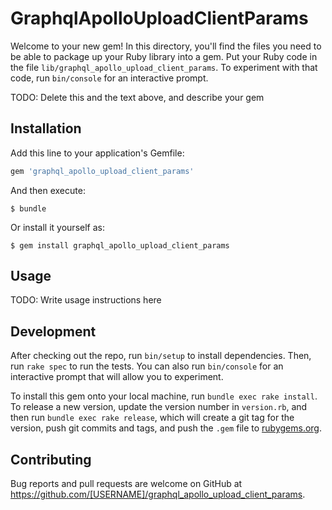 # GraphqlApolloUploadClientParams

Welcome to your new gem! In this directory, you'll find the files you need to be able to package up your Ruby library into a gem. Put your Ruby code in the file `lib/graphql_apollo_upload_client_params`. To experiment with that code, run `bin/console` for an interactive prompt.

TODO: Delete this and the text above, and describe your gem

## Installation

Add this line to your application's Gemfile:

```ruby
gem 'graphql_apollo_upload_client_params'
```

And then execute:

    $ bundle

Or install it yourself as:

    $ gem install graphql_apollo_upload_client_params

## Usage

TODO: Write usage instructions here

## Development

After checking out the repo, run `bin/setup` to install dependencies. Then, run `rake spec` to run the tests. You can also run `bin/console` for an interactive prompt that will allow you to experiment.

To install this gem onto your local machine, run `bundle exec rake install`. To release a new version, update the version number in `version.rb`, and then run `bundle exec rake release`, which will create a git tag for the version, push git commits and tags, and push the `.gem` file to [rubygems.org](https://rubygems.org).

## Contributing

Bug reports and pull requests are welcome on GitHub at https://github.com/[USERNAME]/graphql_apollo_upload_client_params.
